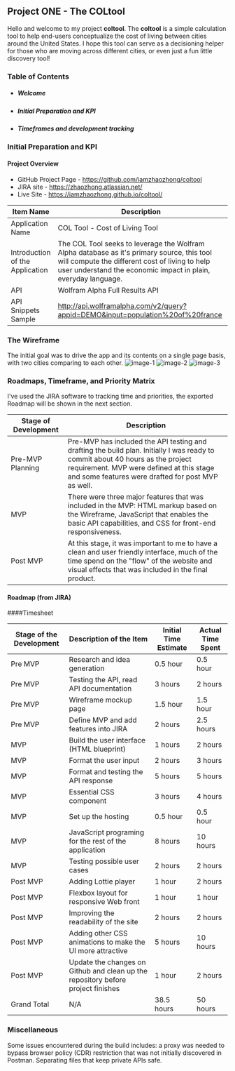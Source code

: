 ## Project ONE - The COLtool

Hello and welcome to my project **coltool**. The **coltool** is a simple calculation tool to help end-users conceptualize the cost of living between cities around the United States. I hope this tool can serve as a decisioning helper for those who are moving across different cities, or even just a fun little discovery tool!

### Table of Contents

- ##### Welcome
- ##### Initial Preparation and KPI
- ##### Timeframes and development tracking

### **Initial Preparation and KPI**

#### Project Overview

- GitHub Project Page - https://github.com/iamzhaozhong/coltool
- JIRA site - https://zhaozhong.atlassian.net/
- Live Site - https://iamzhaozhong.github.io/coltool/

| Item Name                       | Description                                                                                                                                                                                                    |
| ------------------------------- | -------------------------------------------------------------------------------------------------------------------------------------------------------------------------------------------------------------- |
| Application Name                | COL Tool - Cost of Living Tool                                                                                                                                                                                  |
| Introduction of the Application | The COL Tool seeks to leverage the Wolfram Alpha database as it's primary source, this tool will compute the different cost of living to help user understand the economic impact in plain, everyday language. |
| API                             | Wolfram Alpha Full Results API                                                                                                                                                                              |
| API Snippets Sample             | http://api.wolframalpha.com/v2/query?appid=DEMO&input=population%20of%20france                                                                                                                                 |

### The Wireframe
The initial goal was to drive the app and its contents on a single page basis, with two cities comparing to each other.
![image-1](https://raw.githubusercontent.com/iamzhaozhong/coltool/master/wireframe/Web%201920%20%E2%80%93%201.png)
![image-2](https://raw.githubusercontent.com/iamzhaozhong/coltool/master/wireframe/Web%201920%20%E2%80%93%202.png)
![image-3](https://raw.githubusercontent.com/iamzhaozhong/coltool/master/wireframe/Web%201920%20%E2%80%93%203.png)

### Roadmaps, Timeframe, and Priority Matrix
I've used the JIRA software to tracking time and priorities, the exported Roadmap will be shown in the next section.

| Stage of Development                    | Description                                                                                                                                                                                            |
| ------------------------------- | -------------------------------------------------------------------------------------------------------------------------------------------------------------------------------------------------------------- |
| Pre-MVP Planning            | Pre-MVP has included the API testing and drafting the build plan. Initially I was ready to commit about 40 hours as the project requirement. MVP were defined at this stage and some features were drafted for post MVP as well.                                                                                                                                                                               |
| MVP | There were three major features that was included in the MVP: HTML markup based on the Wireframe, JavaScript that enables the basic API capabilities, and CSS for front-end responsiveness. |
| Post MVP                             | At this stage, it was important to me to have a clean and user friendly interface, much of the time spend on the "flow" of the website and visual effects that was included in the final product.                                                                                                                                                                           |

#### Roadmap (from JIRA)


####Timesheet

| Stage of the Development  | Description of the Item | Initial Time Estimate |  Actual Time Spent |
|---|---|---|---|
| Pre MVP  | Research and idea generation | 0.5 hour  | 0.5 hour  |
| Pre MVP  | Testing the API, read API documentation  | 3 hours  | 2 hours  |
| Pre MVP  | Wireframe mockup page  | 1.5 hour  | 1.5 hour  |
| Pre MVP  | Define MVP and add features into JIRA | 2 hours | 2.5 hours |
| MVP      | Build the user interface (HTML blueprint)| 1 hours | 2 hours |
| MVP      | Format the user input| 2 hours | 3 hours | 
| MVP      | Format and testing the API response | 5 hours | 5 hours | 
| MVP      | Essential CSS component | 3 hours | 4 hours |
| MVP      | Set up the hosting | 0.5 hour | 0.5 hour |
| MVP      | JavaScript programing for the rest of the application | 8 hours | 10 hours |
| MVP      | Testing possible user cases | 2 hours | 2 hours |
| Post MVP | Adding Lottie player | 1 hour | 2 hours | 
| Post MVP | Flexbox layout for responsive Web front | 1 hour | 1 hour | 
| Post MVP | Improving the readability of the site | 2 hours | 2 hours |
| Post MVP | Adding other CSS animations to make the UI more attractive | 5 hours | 10 hours |
| Post MVP | Update the changes on Github and clean up the repository before project finishes| 1 hour | 2 hours |
| Grand Total | N/A  | 38.5 hours | 50 hours| 






### Miscellaneous

Some issues encountered during the build includes: a proxy was needed to bypass browser policy (CDR) restriction that was not initially discovered in Postman. Separating files that keep private APIs safe.


